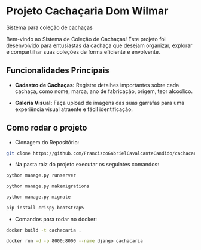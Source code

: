 # Projeto Cachaçaria Dom Wilmar
Sistema para coleção de cachaças

Bem-vindo ao Sistema de Coleção de Cachaças! Este projeto foi desenvolvido para entusiastas da cachaça que desejam organizar, explorar e compartilhar suas coleções de forma eficiente e envolvente.

## Funcionalidades Principais

- **Cadastro de Cachaças:** Registre detalhes importantes sobre cada cachaça, como nome, marca, ano de fabricação, origem, teor alcoólico.

- **Galeria Visual:** Faça upload de imagens das suas garrafas para uma experiência visual atraente e fácil identificação.

## Como rodar o projeto

- Clonagem do Repositório:
  
```bash
git clone https://github.com/FranciscoGabrielCavalcanteCandido/cachacariadomwilmar.git
```

- Na pasta raiz do projeto executar os seguintes comandos:

```bash
python manage.py runserver
```
```bash
python manage.py makemigrations
```
```bash
python manage.py migrate
```
```bash
pip install crispy-bootstrap5
```

- Comandos para rodar no docker:

```bash
docker build -t cachacaria .
```
```bash
docker run -d -p 8000:8000 --name django cachacaria
```